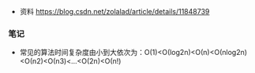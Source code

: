 - 资料 https://blog.csdn.net/zolalad/article/details/11848739


### 笔记
- 常见的算法时间复杂度由小到大依次为：Ο(1)<Ο(log2n)<Ο(n)<Ο(nlog2n)<Ο(n2)<Ο(n3)<…<Ο(2n)<Ο(n!)